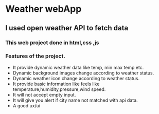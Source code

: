 # Weather webApp

## I used open weather API to fetch data 

### This  web project done in html,css ,js

 

 
### Features of the project.

* It provide dynamic weather data like temp, min max temp etc.
* Dynamic background images change according to weather status.
* Dynamic weather icon change according to weather status.
* It provide basic information like feels like temperature,humidity,pressure,wind speed.
* It will not accept empty input.
* It will give you  alert if city name not matched with api  data.
* A good  ux/ui 




